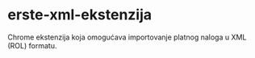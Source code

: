 # erste-xml-ekstenzija
Chrome ekstenzija koja omogućava importovanje platnog naloga u XML (ROL) formatu.
